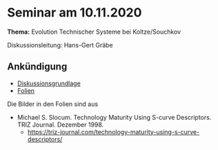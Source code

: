 # Seminar am 10.11.2020

__Thema:__ Evolution Technischer Systeme bei Koltze/Souchkov 

Diskussionsleitung: Hans-Gert Gräbe

## Ankündigung

* [Diskussionsgrundlage](Graebe-20201110.pdf)
* [Folien](Folien-20201110.pdf)

Die Bilder in den Folien sind aus
* Michael S. Slocum. Technology Maturity Using S-curve Descriptors.  TRIZ
  Journal. Dezember 1998.
  * <https://triz-journal.com/technology-maturity-using-s-curve-descriptors/>
